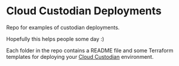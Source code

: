 # Cloud Custodian Deployments

Repo for examples of custodian deployments.

Hopefully this helps people some day :)

Each folder in the repo contains a README file and some Terraform templates for deploying your [Cloud Custodian](https://cloudcustodian.io/) environment.
